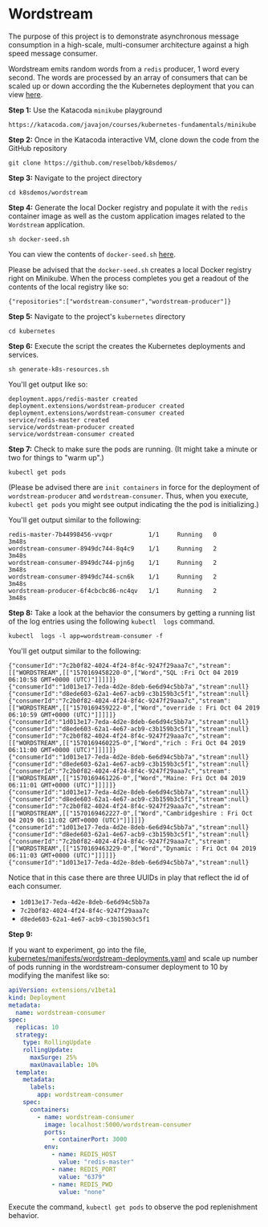 # Wordstream

The purpose of this project is to demonstrate asynchronous message consumption in a high-scale, multi-consumer architecture against a
high speed message consumer.

Wordstream emits random words from a `redis` producer, 1 word every second. The words are processed by an array of consumers that
can be scaled up or down according the the Kubernetes deployment that you can view [here](kubernetes/manifests/wordstream-deployment.yaml).

**Step 1:** Use the Katacoda `minikube` playground

`https://katacoda.com/javajon/courses/kubernetes-fundamentals/minikube`

**Step 2:** Once in the Katacoda interactive VM, clone down the code from the GitHub repository

`git clone https://github.com/reselbob/k8sdemos/`

**Step 3:** Navigate to the project directory

`cd k8sdemos/wordstream`

**Step 4:** Generate the local Docker registry and populate it with the `redis` container image
as well as the custom application images related to the `Wordstream` application.

`sh docker-seed.sh`

You can view the contents of `docker-seed.sh` [here](docker-seed.sh).

Please be advised that the `docker-seed.sh` creates a local Docker registry right on Minikube. When the process completes
you get a readout of the contents of the local registry like so:

`{"repositories":["wordstream-consumer","wordstream-producer"]}`

**Step 5:** Navigate to the project's `kubernetes` directory

`cd kubernetes`

**Step 6:** Execute the script the creates the Kubernetes deployments and services.

`sh generate-k8s-resources.sh`

You'll get output like so:

```text
deployment.apps/redis-master created
deployment.extensions/wordstream-producer created
deployment.extensions/wordstream-consumer created
service/redis-master created
service/wordstream-producer created
service/wordstream-consumer created
```

**Step 7:** Check to make sure the pods are running. (It might take a minute or two for things
to "warm up".)

`kubectl get pods`

(Please be advised there are `init containers` in force for the deployment of `wordstream-producer` and
`wordstream-consumer`. Thus, when you execute, `kubectl get pods` you might see output indicating
the the pod is initializing.)

You'll get output similar to the following:

```text
redis-master-7b44998456-vvqpr          1/1     Running   0          3m48s
wordstream-consumer-8949dc744-8q4c9    1/1     Running   2          3m48s
wordstream-consumer-8949dc744-pjn6g    1/1     Running   2          3m48s
wordstream-consumer-8949dc744-scn6k    1/1     Running   2          3m48s
wordstream-producer-6f4cbcbc86-nc4qv   1/1     Running   2          3m48s
```

**Step 8:** Take a look at the behavior the consumers by getting a running list of the log
entries using the following `kubectl  logs` command.

`kubectl  logs -l app=wordstream-consumer -f`

You'll get output similar to the following:

```text
{"consumerId":"7c2b0f82-4024-4f24-8f4c-9247f29aaa7c","stream":[["WORDSTREAM",[["1570169458220-0",["Word","SQL :Fri Oct 04 2019 06:10:58 GMT+0000 (UTC)"]]]]]}
{"consumerId":"1d013e17-7eda-4d2e-8deb-6e6d94c5bb7a","stream":null}
{"consumerId":"d8ede603-62a1-4e67-acb9-c3b159b3c5f1","stream":null}
{"consumerId":"7c2b0f82-4024-4f24-8f4c-9247f29aaa7c","stream":[["WORDSTREAM",[["1570169459222-0",["Word","override : Fri Oct 04 2019 06:10:59 GMT+0000 (UTC)"]]]]]}
{"consumerId":"1d013e17-7eda-4d2e-8deb-6e6d94c5bb7a","stream":null}
{"consumerId":"d8ede603-62a1-4e67-acb9-c3b159b3c5f1","stream":null}
{"consumerId":"7c2b0f82-4024-4f24-8f4c-9247f29aaa7c","stream":[["WORDSTREAM",[["1570169460225-0",["Word","rich : Fri Oct 04 2019 06:11:00 GMT+0000 (UTC)"]]]]]}
{"consumerId":"1d013e17-7eda-4d2e-8deb-6e6d94c5bb7a","stream":null}
{"consumerId":"d8ede603-62a1-4e67-acb9-c3b159b3c5f1","stream":null}
{"consumerId":"7c2b0f82-4024-4f24-8f4c-9247f29aaa7c","stream":[["WORDSTREAM",[["1570169461226-0",["Word","Maine: Fri Oct 04 2019 06:11:01 GMT+0000 (UTC)"]]]]]}
{"consumerId":"1d013e17-7eda-4d2e-8deb-6e6d94c5bb7a","stream":null}
{"consumerId":"d8ede603-62a1-4e67-acb9-c3b159b3c5f1","stream":null}
{"consumerId":"7c2b0f82-4024-4f24-8f4c-9247f29aaa7c","stream":[["WORDSTREAM",[["1570169462227-0",["Word","Cambridgeshire : Fri Oct 04 2019 06:11:02 GMT+0000 (UTC)"]]]]]}
{"consumerId":"1d013e17-7eda-4d2e-8deb-6e6d94c5bb7a","stream":null}
{"consumerId":"d8ede603-62a1-4e67-acb9-c3b159b3c5f1","stream":null}
{"consumerId":"7c2b0f82-4024-4f24-8f4c-9247f29aaa7c","stream":[["WORDSTREAM",[["1570169463229-0",["Word","Dynamic : Fri Oct 04 2019 06:11:03 GMT+0000 (UTC)"]]]]]}
{"consumerId":"1d013e17-7eda-4d2e-8deb-6e6d94c5bb7a","stream":null}
```
Notice that in this case there are three UUIDs in play that reflect the id of each consumer.

* `1d013e17-7eda-4d2e-8deb-6e6d94c5bb7a`
* `7c2b0f82-4024-4f24-8f4c-9247f29aaa7c`
* `d8ede603-62a1-4e67-acb9-c3b159b3c5f1`

**Step 9:** 

If you want to experiment, go into the file, [kubernetes/manifests/wordstream-deployments.yaml](kubernetes/manifests/wordstream-deployment.yaml)
and scale up number of pods running in the wordstream-consumer deployment to 10 by modifying the manifest like so:

```yaml
apiVersion: extensions/v1beta1
kind: Deployment
metadata:
  name: wordstream-consumer
spec:
  replicas: 10
  strategy:
    type: RollingUpdate
    rollingUpdate:
      maxSurge: 25%
      maxUnavailable: 10%
  template:
    metadata:
      labels:
        app: wordstream-consumer
    spec:
      containers:
        - name: wordstream-consumer
          image: localhost:5000/wordstream-consumer
          ports:
            - containerPort: 3000
          env:
            - name: REDIS_HOST
              value: "redis-master"
            - name: REDIS_PORT
              value: "6379"
            - name: REDIS_PWD
              value: "none"
```

Execute the command, `kubectl get pods` to observe the pod replenishment behavior.